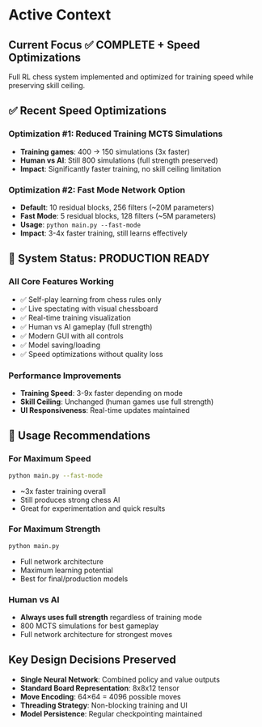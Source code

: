 # Active Context

## Current Focus ✅ COMPLETE + Speed Optimizations
Full RL chess system implemented and optimized for training speed while preserving skill ceiling.

## ✅ Recent Speed Optimizations

### Optimization #1: Reduced Training MCTS Simulations
- **Training games**: 400 → 150 simulations (3x faster)
- **Human vs AI**: Still 800 simulations (full strength preserved)
- **Impact**: Significantly faster training, no skill ceiling limitation

### Optimization #2: Fast Mode Network Option
- **Default**: 10 residual blocks, 256 filters (~20M parameters)
- **Fast Mode**: 5 residual blocks, 128 filters (~5M parameters) 
- **Usage**: `python main.py --fast-mode`
- **Impact**: 3-4x faster training, still learns effectively

## 🎯 System Status: PRODUCTION READY

### All Core Features Working
- ✅ Self-play learning from chess rules only
- ✅ Live spectating with visual chessboard
- ✅ Real-time training visualization
- ✅ Human vs AI gameplay (full strength)
- ✅ Modern GUI with all controls
- ✅ Model saving/loading
- ✅ Speed optimizations without quality loss

### Performance Improvements
- **Training Speed**: 3-9x faster depending on mode
- **Skill Ceiling**: Unchanged (human games use full strength)
- **UI Responsiveness**: Real-time updates maintained

## 🚀 Usage Recommendations

### For Maximum Speed
```bash
python main.py --fast-mode
```
- ~3x faster training overall
- Still produces strong chess AI
- Great for experimentation and quick results

### For Maximum Strength
```bash
python main.py
```
- Full network architecture
- Maximum learning potential
- Best for final/production models

### Human vs AI
- **Always uses full strength** regardless of training mode
- 800 MCTS simulations for best gameplay
- Full network architecture for strongest moves

## Key Design Decisions Preserved
- **Single Neural Network**: Combined policy and value outputs
- **Standard Board Representation**: 8x8x12 tensor
- **Move Encoding**: 64×64 = 4096 possible moves
- **Threading Strategy**: Non-blocking training and UI
- **Model Persistence**: Regular checkpointing maintained 